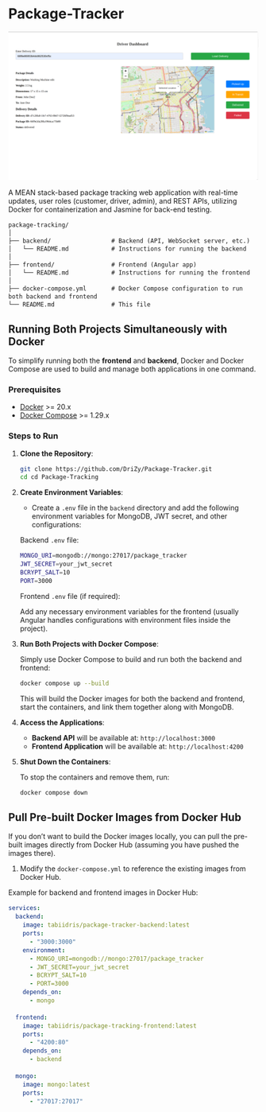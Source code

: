 # Package-Tracker
![Package Tracker Screenshot](./package-tracker.png)

A MEAN stack-based package tracking web application with real-time updates, user roles (customer, driver, admin), and REST APIs, utilizing Docker for containerization and Jasmine for back-end testing.

```
package-tracking/
│
├── backend/                 # Backend (API, WebSocket server, etc.)
│   └── README.md            # Instructions for running the backend
│
├── frontend/                # Frontend (Angular app)
│   └── README.md            # Instructions for running the frontend
│
├── docker-compose.yml       # Docker Compose configuration to run both backend and frontend
└── README.md                # This file
```


## Running Both Projects Simultaneously with Docker

To simplify running both the **frontend** and **backend**, Docker and Docker Compose are used to build and manage both applications in one command.

### Prerequisites

- [Docker](https://www.docker.com/get-started) >= 20.x
- [Docker Compose](https://docs.docker.com/compose/) >= 1.29.x

### Steps to Run

1. **Clone the Repository**:

    ```bash
    git clone https://github.com/DriZy/Package-Tracker.git
    cd cd Package-Tracking
    ```

2. **Create Environment Variables**:
   - Create a `.env` file in the `backend` directory and add the following environment variables for MongoDB, JWT secret, and other configurations:

   Backend `.env` file:

    ```bash
    MONGO_URI=mongodb://mongo:27017/package_tracker
    JWT_SECRET=your_jwt_secret
    BCRYPT_SALT=10
    PORT=3000
    ```

   Frontend `.env` file (if required):

   Add any necessary environment variables for the frontend (usually Angular handles configurations with environment files inside the project).

3. **Run Both Projects with Docker Compose**:

   Simply use Docker Compose to build and run both the backend and frontend:

    ```bash
    docker compose up --build
    ```

   This will build the Docker images for both the backend and frontend, start the containers, and link them together along with MongoDB.

4. **Access the Applications**:
   - **Backend API** will be available at: `http://localhost:3000`
   - **Frontend Application** will be available at: `http://localhost:4200`

5. **Shut Down the Containers**:

   To stop the containers and remove them, run:

    ```bash
    docker compose down
    ```

## Pull Pre-built Docker Images from Docker Hub

If you don’t want to build the Docker images locally, you can pull the pre-built images directly from Docker Hub (assuming you have pushed the images there).

1. Modify the `docker-compose.yml` to reference the existing images from Docker Hub.

Example for backend and frontend images in Docker Hub:

```yaml
services:
  backend:
    image: tabiidris/package-tracker-backend:latest
    ports:
      - "3000:3000"
    environment:
      - MONGO_URI=mongodb://mongo:27017/package_tracker
      - JWT_SECRET=your_jwt_secret
      - BCRYPT_SALT=10
      - PORT=3000
    depends_on:
      - mongo

  frontend:
    image: tabiidris/package-tracking-frontend:latest
    ports:
      - "4200:80"
    depends_on:
      - backend

  mongo:
    image: mongo:latest
    ports:
      - "27017:27017"